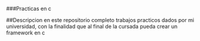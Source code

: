 ###Practicas en c

##Descripcion
en este repositorio completo trabajos practicos dados por mi universidad, con la finalidad que al final de la cursada pueda crear un framework en c
